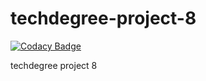 # techdegree-project-8

[![Codacy Badge](https://api.codacy.com/project/badge/Grade/cb18dfce7f394a33ac8851cb8f4899ba)](https://www.codacy.com/app/anthony0030/techdegree-project-08?utm_source=github.com&amp;utm_medium=referral&amp;utm_content=anthony0030/techdegree-project-08&amp;utm_campaign=Badge_Grade)

techdegree project 8
